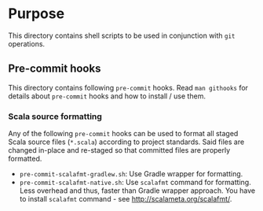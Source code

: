 <!--
#
# Licensed to the Apache Software Foundation (ASF) under one or more
# contributor license agreements.  See the NOTICE file distributed with
# this work for additional information regarding copyright ownership.
# The ASF licenses this file to You under the Apache License, Version 2.0
# (the "License"); you may not use this file except in compliance with
# the License.  You may obtain a copy of the License at
#
#     http://www.apache.org/licenses/LICENSE-2.0
#
# Unless required by applicable law or agreed to in writing, software
# distributed under the License is distributed on an "AS IS" BASIS,
# WITHOUT WARRANTIES OR CONDITIONS OF ANY KIND, either express or implied.
# See the License for the specific language governing permissions and
# limitations under the License.
#
-->

# Purpose

This directory contains shell scripts to be used in conjunction with `git`
operations.

## Pre-commit hooks

This directory contains following `pre-commit` hooks. Read `man githooks` for
details about `pre-commit` hooks and how to install / use them.

### Scala source formatting

Any of the following `pre-commit` hooks can be used to format all staged Scala
source files (`*.scala`) according to project standards. Said files are changed
in-place and re-staged so that committed files are properly formatted.

- `pre-commit-scalafmt-gradlew.sh`: Use Gradle wrapper for formatting.
- `pre-commit-scalafmt-native.sh`: Use `scalafmt` command for formatting. Less
  overhead and thus, faster than Gradle wrapper approach. You have to install
  `scalafmt` command - see http://scalameta.org/scalafmt/.
